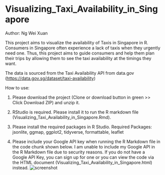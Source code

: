 # Visualizing_Taxi_Availability_in_Singapore

Author: Ng Wei Xuan

This project aims to visualize the availability of Taxis in Singapore in R.
Consumers in Singapore often experience a lack of taxis when they urgently need one. Thus, this project aims to guide consumers and help them plan their trips by allowing them to see the taxi availability at the timings they want.

The data is sourced from the Taxi Availability API from data.gov (https://data.gov.sg/dataset/taxi-availability)

How to use:
1. Please download the project (Clone or download button in green >> Click Download ZIP) and unzip it.

2. RStudio is required. Please install it to run the R markdown file (Visualizing_Taxi_Availability_in_Singapore.Rmd).

3. Please install the required packages in R Studio. 
Required Packages: jsonlite, ggmap, ggplot2, tidyverse, formattable, leaflet

4. Please include your Google API key when running the R Markdown file in the code chunk shown below. I am unable to include my Google API in the R Markdown file due to security reasons. 
If you do not have a Google API Key, you can sign up for one or you can view the code via the HTML document (Visualizing_Taxi_Availability_in_Singapore.html) instead.
![screenshot](https://user-images.githubusercontent.com/65797905/82862218-b2411b00-9f51-11ea-857a-93b7e5610fe8.JPG)


